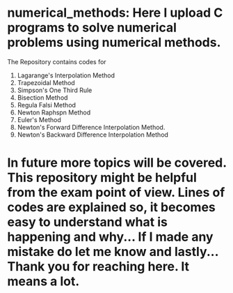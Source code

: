 # numerical_methods: Here I upload C programs to solve numerical problems using numerical methods. 
The Repository contains codes for
1. Lagarange's Interpolation Method
2. Trapezoidal Method
3. Simpson's One Third Rule
4. Bisection Method
5. Regula Falsi Method
6. Newton Raphspn Method
7. Euler's Method
8. Newton's Forward Difference Interpolation Method.
9. Newton's Backward Difference Interpolation Method 
# In future more topics will be covered. This repository might be helpful from the exam point of view. Lines of codes are explained so, it becomes easy to understand what is happening and why... If I made any mistake do let me know and lastly... Thank you for reaching here. It means a lot.
